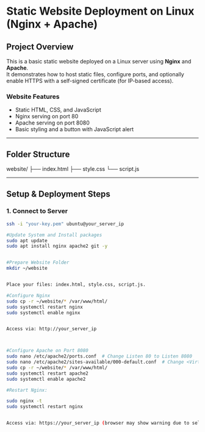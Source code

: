 # Static Website Deployment on Linux (Nginx + Apache)

## Project Overview
This is a basic static website deployed on a Linux server using **Nginx** and **Apache**.  
It demonstrates how to host static files, configure ports, and optionally enable HTTPS with a self-signed certificate (for IP-based access).

### Website Features
- Static HTML, CSS, and JavaScript
- Nginx serving on port 80
- Apache serving on port 8080
- Basic styling and a button with JavaScript alert

---

## Folder Structure

website/
├── index.html
├── style.css
└── script.js


---

## Setup & Deployment Steps

### 1. Connect to Server
```bash
ssh -i "your-key.pem" ubuntu@your_server_ip

#Update System and Install packages
sudo apt update
sudo apt install nginx apache2 git -y


#Prepare Website Folder
mkdir ~/website


Place your files: index.html, style.css, script.js.

#Configure Nginx
sudo cp -r ~/website/* /var/www/html/
sudo systemctl restart nginx
sudo systemctl enable nginx


Access via: http://your_server_ip



#Configure Apache on Port 8080
sudo nano /etc/apache2/ports.conf  # Change Listen 80 to Listen 8080
sudo nano /etc/apache2/sites-available/000-default.conf  # Change <VirtualHost *:80> to <VirtualHost *:8080>
sudo cp -r ~/website/* /var/www/html/
sudo systemctl restart apache2
sudo systemctl enable apache2

#Restart Nginx:

sudo nginx -t
sudo systemctl restart nginx


Access via: https://your_server_ip (browser may show warning due to self-signed certificate)